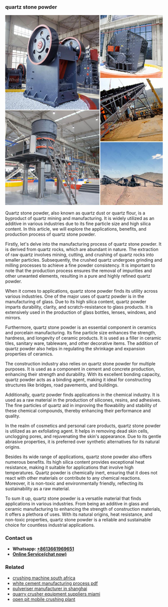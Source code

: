 <h3>quartz stone powder</h3><img src='1708663543.jpg' alt=''><p>Quartz stone powder, also known as quartz dust or quartz flour, is a byproduct of quartz mining and manufacturing. It is widely utilized as an additive in various industries due to its fine particle size and high silica content. In this article, we will explore the applications, benefits, and production process of quartz stone powder.</p><p>Firstly, let's delve into the manufacturing process of quartz stone powder. It is derived from quartz rocks, which are abundant in nature. The extraction of raw quartz involves mining, cutting, and crushing of quartz rocks into smaller particles. Subsequently, the crushed quartz undergoes grinding and milling processes to achieve a fine powder consistency. It is important to note that the production process ensures the removal of impurities and other unwanted elements, resulting in a pure and highly refined quartz powder.</p><p>When it comes to applications, quartz stone powder finds its utility across various industries. One of the major uses of quartz powder is in the manufacturing of glass. Due to its high silica content, quartz powder imparts durability, clarity, and scratch-resistance to glass products. It is extensively used in the production of glass bottles, lenses, windows, and mirrors.</p><p>Furthermore, quartz stone powder is an essential component in ceramics and porcelain manufacturing. Its fine particle size enhances the strength, hardness, and longevity of ceramic products. It is used as a filler in ceramic tiles, sanitary ware, tableware, and other decorative items. The addition of quartz powder also helps in regulating the shrinkage and expansion properties of ceramics.</p><p>The construction industry also relies on quartz stone powder for multiple purposes. It is used as a component in cement and concrete production, enhancing their strength and durability. With its excellent bonding capacity, quartz powder acts as a binding agent, making it ideal for constructing structures like bridges, road pavements, and buildings.</p><p>Additionally, quartz powder finds applications in the chemical industry. It is used as a raw material in the production of silicones, resins, and adhesives. The fine particles of quartz aid in improving the flowability and stability of these chemical compounds, thereby enhancing their performance and quality.</p><p>In the realm of cosmetics and personal care products, quartz stone powder is utilized as an exfoliating agent. It helps in removing dead skin cells, unclogging pores, and rejuvenating the skin's appearance. Due to its gentle abrasive properties, it is preferred over synthetic alternatives for its natural origins.</p><p>Besides its wide range of applications, quartz stone powder also offers numerous benefits. Its high silica content provides exceptional heat resistance, making it suitable for applications that involve high temperatures. Quartz powder is chemically inert, ensuring that it does not react with other materials or contribute to any chemical reactions. Moreover, it is non-toxic and environmentally friendly, reflecting its sustainability as a raw material.</p><p>To sum it up, quartz stone powder is a versatile material that finds applications in various industries. From being an additive in glass and ceramic manufacturing to enhancing the strength of construction materials, it offers a plethora of uses. With its natural origins, heat resistance, and non-toxic properties, quartz stone powder is a reliable and sustainable choice for countless industrial applications.</p><h3>Contact us</h3><ul><li><strong>Whatsapp:&nbsp;<a href="https://wa.me/8613661969651">+8613661969651</a></strong></li><li><a href="https://swt.shibang-china.com/?git&amp;zhl&amp;quartz stone powder"><strong>Online Service(chat now)</strong></a></li></ul><h3>Related</h3><ul><li><a href='crushing machine south africa.md'>crushing machine south africa</a></li><li><a href='white cement manufacturing process pdf.md'>white cement manufacturing process pdf</a></li><li><a href='pulveriser manufacturer in shanghai.md'>pulveriser manufacturer in shanghai</a></li><li><a href='quarry crusher equipment suppliers miami.md'>quarry crusher equipment suppliers miami</a></li><li><a href='open pit mobile crushing plant.md'>open pit mobile crushing plant</a></li></ul>